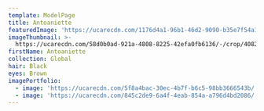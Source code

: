 ```yaml
---
template: ModelPage
title: Antoaniette
featuredImage: 'https://ucarecdn.com/1176d4a1-96b1-46d2-9090-b35e7f54a1f8/'
imageThumbnail: >-
  https://ucarecdn.com/58d0b0ad-921a-4808-8225-42efa0fb6136/-/crop/4082x3648/768,0/-/preview/
firstName: Antoaniette
collection: Global
hair: Black
eyes: Brown
imagePortfolio:
  - image: 'https://ucarecdn.com/5f8a4bac-30ec-4b7f-b6c5-98bb3666543b/'
  - image: 'https://ucarecdn.com/845c2de9-6a4f-4eab-854a-a796d4bd2086/'
---
```


